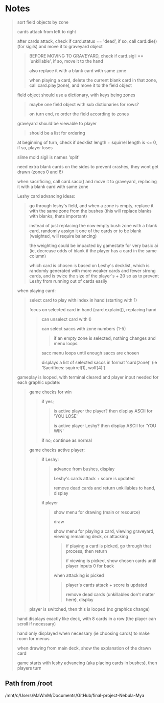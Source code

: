 # Notes
> sort field objects by zone  
>
> cards attack from left to right
>
> after cards attack, check if card.status == 'dead', if so, call card.die() (for sigils) and move it to graveyard object
>
>> BEFORE MOVING TO GRAVEYARD, check if card.sigil == 'unkillable', if so, move it to the hand
>>
>> also replace it with a blank card with same zone  
>>
>> when playing a card, delete the current blank card in that zone, call card.play(zone), and move it to the field object
>> 
> field object should use a dictionary, with keys being zones  
>
>> maybe one field object with sub dictionaries for rows?  
>>
>> on turn end, re order the field according to zones
>> 
> graveyard should be viewable to player 
>
>> should be a list for ordering 
>
> at beginning of turn, check if decklist length + squirrel length is <= 0, if so, player loses
>
> slime mold sigil is names 'split'
>
> need extra blank cards on the sides to prevent crashes, they wont get drawn (zones 0 and 6)
>
> when sacrificing, call card.sacc() and move it to graveyard, replacing it with a blank card with same zone
>
> Leshy card advancing ideas:
>> go through leshy's field, and when a zone is empty, replace it with the same zone from the bushes (this will replace blanks with blanks, thats important)
>>
>> instead of just replacing the now empty bush zone with a blank card, randomly assign it one of the cards or to be blank (weighted, will require balancing)
>>
>> the weighting could be impacted by gamestate for very basic ai (ie, decrease odds of blank if the player has a card in the same column)
>>
>> which card is chosen is based on Leshy's decklist, which is randomly generated with more weaker cards and fewer strong cards, and is twice the size of the player's + 20 so as to prevent Leshy from running out of cards easily
>
> when playing card:
>> select card to play with index in hand (starting with 1)
>> 
>> focus on selected card in hand (card.explain()), replacing hand
>>> can unselect card with 0
>>>
>>> can select saccs with zone numbers (1-5)
>>>> if an empty zone is selected, nothing changes and menu loops
>>>
>>> sacc menu loops until enough saccs are chosen
>>>
>>> displays a list of selected saccs in format 'card(zone)' (ie 'Sacrifices: squirrel(1), wolf(4)')
>
> gameplay is looped, with terminal cleared and player input needed for each graphic update:
>> game checks for win
>>> if yes;
>>>> is active player the player? then display ASCII for 'YOU LOSE'
>>>>
>>>> is active player Leshy? then display ASCII for 'YOU WIN'
>>>
>>> if no; continue as normal
>>
>> game checks active player;
>>> if Leshy:
>>>> advance from bushes, display
>>>>
>>>> Leshy's cards attack + score is updated
>>>>
>>>> remove dead cards and return unkillables to hand, display
>>>
>>> if player
>>>>
>>>> show menu for drawing (main or resource)
>>>>
>>>> draw
>>>>
>>>> show menu for playing a card, viewing graveyard, viewing remaining deck, or attacking
>>>>> if playing a card is picked, go through that process, then return
>>>>>
>>>>> if viewing is picked, show chosen cards until player inputs 0 for back
>>>>
>>>> when attacking is picked
>>>>> player's cards attack + score is updated
>>>>>
>>>>> remove dead cards (unkillables don't matter here), display
>>
>> player is switched, then this is looped (no graphics change)
>
> hand displays exactly like deck, with 8 cards in a row (the player can scroll if necessary)
>
> hand only displayed when necessary (ie choosing cards) to make room for menus
>
> when drawing from main deck, show the explanation of the drawn card
>
> game starts with leshy advancing (aka placing cards in bushes), then players turn


## Path from /root
/mnt/c/Users/MaWmM/Documents/GitHub/final-project-Nebula-Mya